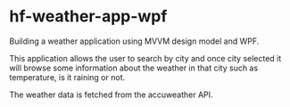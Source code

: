 # hf-weather-app-wpf
Building a weather application using MVVM design model and WPF.

This application allows the user to search by city and once city selected it will browse some information about the weather in that city 
such as temperature, is it raining or not.

The weather data is fetched from the accuweather API.
